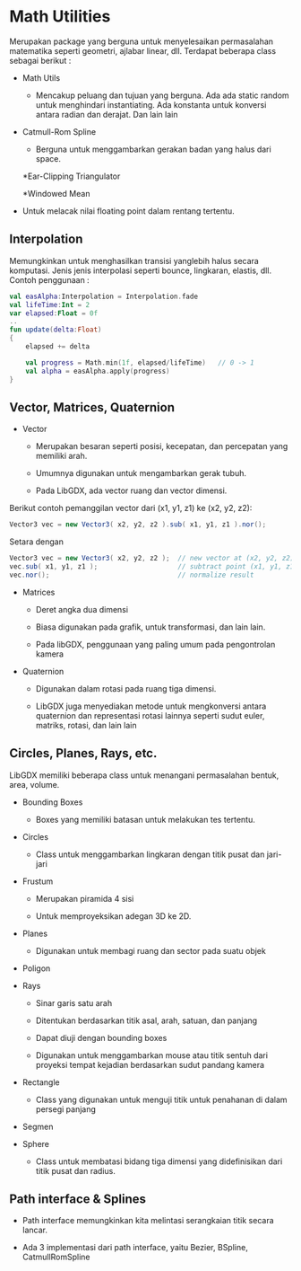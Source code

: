 # Math Utilities

Merupakan package yang berguna untuk menyelesaikan permasalahan matematika seperti geometri, ajlabar linear, dll. Terdapat beberapa class sebagai berikut :

* Math Utils
	
	* Mencakup peluang dan tujuan yang berguna. Ada ada static random untuk menghindari instantiating. Ada konstanta untuk konversi antara radian dan derajat. Dan lain lain

* Catmull-Rom Spline
	
	* Berguna untuk menggambarkan gerakan badan yang halus dari space. 
	
	*Ear-Clipping Triangulator
	
	*Windowed Mean

* Untuk melacak nilai floating point dalam rentang tertentu.


## Interpolation 

Memungkinkan untuk menghasilkan transisi yanglebih halus secara komputasi. Jenis jenis interpolasi seperti bounce, lingkaran, elastis, dll. Contoh penggunaan :

```kotlin
val easAlpha:Interpolation = Interpolation.fade
val lifeTime:Int = 2
var elapsed:Float = 0f
..
fun update(delta:Float)
{
    elapsed += delta

    val progress = Math.min(1f, elapsed/lifeTime)   // 0 -> 1 
    val alpha = easAlpha.apply(progress)
}
```

## Vector, Matrices, Quaternion

* Vector

	* Merupakan besaran seperti posisi, kecepatan, dan percepatan yang memiliki arah.
	
	* Umumnya digunakan untuk mengambarkan gerak tubuh.
	
	* Pada LibGDX, ada vector ruang dan vector dimensi.
	
Berikut contoh pemanggilan vector dari  (x1, y1, z1) ke (x2, y2, z2):

```java
Vector3 vec = new Vector3( x2, y2, z2 ).sub( x1, y1, z1 ).nor();
```

Setara dengan

```java
Vector3 vec = new Vector3( x2, y2, z2 );  // new vector at (x2, y2, z2)
vec.sub( x1, y1, z1 );                    // subtract point (x1, y1, z1)
vec.nor();                                // normalize result
```

* Matrices

	* Deret angka dua dimensi
	
	* Biasa digunakan pada grafik, untuk transformasi, dan lain lain.
	
	* Pada libGDX, penggunaan yang paling umum pada pengontrolan kamera

* Quaternion

	* Digunakan dalam rotasi pada ruang tiga dimensi.
	
	* LibGDX juga menyediakan metode untuk mengkonversi antara quaternion dan representasi rotasi lainnya seperti sudut euler, matriks, rotasi, dan lain lain

## Circles, Planes, Rays, etc.

LibGDX memiliki beberapa class untuk menangani permasalahan bentuk, area, volume.

* Bounding Boxes

	* Boxes yang memiliki batasan untuk melakukan tes tertentu.

* Circles

	* Class untuk menggambarkan lingkaran dengan titik pusat dan jari-jari
	
* Frustum

	* Merupakan piramida 4 sisi
	
	* Untuk memproyeksikan adegan 3D ke 2D. 
	
* Planes

	* Digunakan untuk membagi ruang dan sector pada suatu objek
	
* Poligon

* Rays

	* Sinar garis satu arah
	
	* Ditentukan berdasarkan titik asal, arah, satuan, dan panjang
	
	* Dapat diuji dengan bounding boxes
	
	* Digunakan untuk menggambarkan mouse atau titik sentuh dari proyeksi tempat kejadian berdasarkan sudut pandang kamera
	
* Rectangle

	* Class yang digunakan untuk menguji titik untuk penahanan di dalam persegi panjang
	
* Segmen

* Sphere

	* Class untuk membatasi bidang tiga dimensi yang didefinisikan dari titik pusat dan radius.
	
## Path interface & Splines

* Path interface memungkinkan kita melintasi serangkaian titik secara lancar.

* Ada 3 implementasi dari path interface, yaitu Bezier, BSpline, CatmullRomSpline

